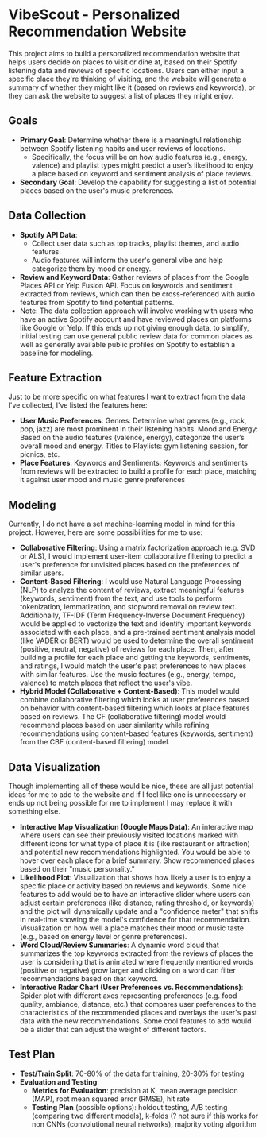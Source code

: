 # VibeScout - Personalized Recommendation Website

This project aims to build a personalized recommendation website that helps users decide on places to visit or dine at, based on their Spotify listening data and reviews of specific locations. Users can either input a specific place they're thinking of visiting, and the website will generate a summary of whether they might like it (based on reviews and keywords), or they can ask the website to suggest a list of places they might enjoy.

## Goals
- **Primary Goal**: Determine whether there is a meaningful relationship between Spotify listening habits and user reviews of locations.
  - Specifically, the focus will be on how audio features (e.g., energy, valence) and playlist types might predict a user’s likelihood to enjoy a place based on keyword and sentiment analysis of place reviews.
- **Secondary Goal**: Develop the capability for suggesting a list of potential places based on the user's music preferences.

## Data Collection
- **Spotify API Data**:
  - Collect user data such as top tracks, playlist themes, and audio features.
  - Audio features will inform the user's general vibe and help categorize them by mood or energy.
- **Review and Keyword Data**: Gather reviews of places from the Google Places API or Yelp Fusion API. Focus on keywords and sentiment extracted from reviews, which can then be cross-referenced with audio features from Spotify to find potential patterns.
- Note: The data collection approach will involve working with users who have an active Spotify account and have reviewed places on platforms like Google or Yelp. If this ends up not giving enough data, to simplify, initial testing can use general public review data for common places as well as generally available public profiles on Spotify to establish a baseline for modeling.

## Feature Extraction
Just to be more specific on what features I want to extract from the data I've collected, I've listed the features here:
- **User Music Preferences**: Genres: Determine what genres (e.g., rock, pop, jazz) are most prominent in their listening habits. Mood and Energy: Based on the audio features (valence, energy), categorize the user’s overall mood and energy. Titles to Playlists: gym listening session, for picnics, etc.
- **Place Features**: Keywords and Sentiments: Keywords and sentiments from reviews will be extracted to build a profile for each place, matching it against user mood and music genre preferences


## Modeling
Currently, I do not have a set machine-learning model in mind for this project. However, here are some possibilities for me to use:
- **Collaborative Filtering**: Using a matrix factorization approach (e.g. SVD or ALS), I would implement user-item collaborative filtering to predict a user's preference for unvisited places based on the preferences of similar users.
- **Content-Based Filtering**: I would use Natural Language Processing (NLP) to analyze the content of reviews, extract meaningful features (keywords, sentiment) from the text, and use tools to perform tokenization, lemmatization, and stopword removal on review text. Additionally, TF-IDF (Term Frequency-Inverse Document Frequency) would be applied to vectorize the text and identify important keywords associated with each place, and a pre-trained sentiment analysis model (like VADER or BERT) would be used to determine the overall sentiment (positive, neutral, negative) of reviews for each place. Then, after building a profile for each place and getting the keywords, sentiments, and ratings, I would match the user's past preferences to new places with similar features. Use the music features (e.g., energy, tempo, valence) to match places that reflect the user's vibe.
- **Hybrid Model (Collaborative + Content-Based)**: This model would combine collaborative filtering which looks at user preferences based on behavior with content-based filtering which looks at place features based on reviews. The CF (collaborative filtering) model would recommend places based on user similarity while refining recommendations using content-based features (keywords, sentiment) from the CBF (content-based filtering) model.

## Data Visualization
Though implementing all of these would be nice, these are all just potential ideas for me to add to the website and if I feel like one is unnecessary or ends up not being possible for me to implement I may replace it with something else.
- **Interactive Map Visualization (Google Maps Data)**: An interactive map where users can see their previously visited locations marked with different icons for what type of place it is (like restaurant or attraction) and potential new recommendations highlighted. You would be able to hover over each place for a brief summary. Show recommended places based on their "music personality."
- **Likelihood Plot**: Visualization that shows how likely a user is to enjoy a specific place or activity based on reviews and keywords. Some nice features to add would be to have an interactive slider where users can adjust certain preferences (like distance, rating threshold, or keywords) and the plot will dynamically update and a "confidence meter" that shifts in real-time showing the model's confidence for that recommendation. Visualization on how well a place matches their mood or music taste (e.g., based on energy level or genre preferences).
- **Word Cloud/Review Summaries**: A dynamic word cloud that summarizes the top keywords extracted from the reviews of places the user is considering that is animated where frequently mentioned words (positive or negative) grow larger and clicking on a word can filter recommendations based on that keyword.
- **Interactive Radar Chart (User Preferences vs. Recommendations)**: Spider plot with different axes representing preferences (e.g. food quality, ambiance, distance, etc.) that compares user preferences to the characteristics of the recommended places and overlays the user's past data with the new recommendations. Some cool features to add would be a slider that can adjust the weight of different factors.

## Test Plan
- **Test/Train Split**: 70-80% of the data for training, 20-30% for testing
- **Evaluation and Testing**:
  - **Metrics for Evaluation**: precision at K, mean average precision (MAP), root mean squared error (RMSE), hit rate
  - **Testing Plan** (possible options): holdout testing, A/B testing (comparing two different models), k-folds (? not sure if this works for non CNNs (convolutional neural networks), majority voting algorithm
